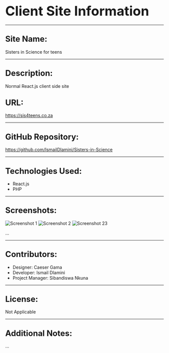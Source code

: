 # <span style="font-size: 1.5em;">Client Site Information</span>

---

## <span style="font-size: 1.2em;">Site Name:</span>
Sisters in Science for teens

---

## <span style="font-size: 1.2em;">Description:</span>
Normal React.js client side site

## <span style="font-size: 1.2em;">URL:</span>
https://sis4teens.co.za

---

## <span style="font-size: 1.2em;">GitHub Repository:</span>
https://github.com/IsmailDlamini/Sisters-in-Science

---

## <span style="font-size: 1.2em;">Technologies Used:</span>
- React.js
- PHP

---

## <span style="font-size: 1.2em;">Screenshots:</span>
![Screenshot 1]((https://res.cloudinary.com/dbtpr07zv/image/upload/v1715330896/Sisters-in-science%20screen%20shots/Screenshot_2024-05-10_103008_dmuteq.png))
![Screenshot 2]((https://res.cloudinary.com/dbtpr07zv/image/upload/v1715330896/Sisters-in-science%20screen%20shots/Screenshot_2024-05-10_103053_ptas8d.png))
![Screenshot 23]((https://res.cloudinary.com/dbtpr07zv/image/upload/v1715330896/Sisters-in-science%20screen%20shots/Screenshot_2024-05-10_103053_ptas8d.png))

...

---

## <span style="font-size: 1.2em;">Contributors:</span>
- Designer: Caeser Gama
- Developer: Ismail Dlamini
- Project Manager: Sibandiswa Nkuna

---

## <span style="font-size: 1.2em;">License:</span>
Not Applicable

---

## <span style="font-size: 1.2em;">Additional Notes:</span>


...

